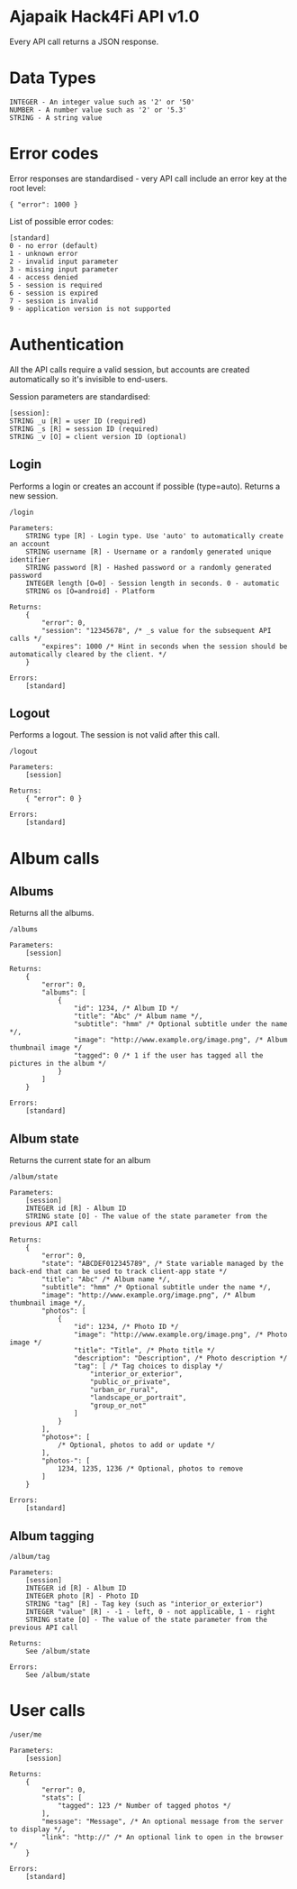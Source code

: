 Ajapaik Hack4Fi API v1.0
=======

Every API call returns a JSON response.

# Data Types

	INTEGER - An integer value such as '2' or '50'
	NUMBER - A number value such as '2' or '5.3'
	STRING - A string value

# Error codes

Error responses are standardised - very API call include an error key at the root level:

	{ "error": 1000 }

List of possible error codes:

	[standard]
    0 - no error (default)
    1 - unknown error
    2 - invalid input parameter
    3 - missing input parameter
    4 - access denied
    5 - session is required
    6 - session is expired
    7 - session is invalid
    9 - application version is not supported

# Authentication

All the API calls require a valid session, but accounts are created automatically so it's invisible to end-users.

Session parameters are standardised:

	[session]:
	STRING _u [R] = user ID (required)
	STRING _s [R] = session ID (required)
	STRING _v [O] = client version ID (optional)

## Login

Performs a login or creates an account if possible (type=auto). Returns a new session.

	/login
    
    Parameters:
        STRING type [R] - Login type. Use 'auto' to automatically create an account
        STRING username [R] - Username or a randomly generated unique identifier
        STRING password [R] - Hashed password or a randomly generated password
        INTEGER length [O=0] - Session length in seconds. 0 - automatic
        STRING os [O=android] - Platform
    
    Returns:
        {
        	"error": 0,
        	"session": "12345678", /* _s value for the subsequent API calls */
        	"expires": 1000 /* Hint in seconds when the session should be automatically cleared by the client. */
        }
    
    Errors:
        [standard]

## Logout

Performs a logout. The session is not valid after this call.

	/logout
    
    Parameters:
        [session]
    
    Returns:
        { "error": 0 }
    
    Errors:
        [standard]

# Album calls

## Albums

Returns all the albums.

	/albums
	
	Parameters:
	    [session]
	
	Returns:
	    {
	        "error": 0,
	        "albums": [
	            {
	                "id": 1234, /* Album ID */
	                "title": "Abc" /* Album name */,
	                "subtitle": "hmm" /* Optional subtitle under the name */,
	                "image": "http://www.example.org/image.png", /* Album thumbnail image */
	                "tagged": 0 /* 1 if the user has tagged all the pictures in the album */
	            }
	        ]
	    }
	
	Errors:
	    [standard]

## Album state

Returns the current state for an album

    /album/state
    
    Parameters:
        [session]
        INTEGER id [R] - Album ID
        STRING state [O] - The value of the state parameter from the previous API call
    
    Returns:
        {
        	"error": 0,
        	"state": "ABCDEF012345789", /* State variable managed by the back-end that can be used to track client-app state */
	        "title": "Abc" /* Album name */,
	        "subtitle": "hmm" /* Optional subtitle under the name */,
	        "image": "http://www.example.org/image.png", /* Album thumbnail image */,
	        "photos": [
	        	{
	        		"id": 1234, /* Photo ID */
	        		"image": "http://www.example.org/image.png", /* Photo image */
	        		"title": "Title", /* Photo title */
	        		"description": "Description", /* Photo description */
	        		"tag": [ /* Tag choices to display */
	        			"interior_or_exterior",
	        			"public_or_private",
	        			"urban_or_rural",
	        			"landscape_or_portrait",
	        			"group_or_not"
	        		]
	        	}
	        ],
	        "photos+": [
	        	/* Optional, photos to add or update */
	        ],
	        "photos-": [
	        	1234, 1235, 1236 /* Optional, photos to remove
	        ]
        }
    
    Errors:
        [standard]

## Album tagging

    /album/tag
    
    Parameters:
        [session]
        INTEGER id [R] - Album ID
        INTEGER photo [R] - Photo ID
        STRING "tag" [R] - Tag key (such as "interior_or_exterior")
        INTEGER "value" [R] - -1 - left, 0 - not applicable, 1 - right
        STRING state [O] - The value of the state parameter from the previous API call
    
    Returns:
        See /album/state
    
    Errors:
        See /album/state

# User calls

	/user/me
	
	Parameters:
		[session]
	
	Returns:
		{
			"error": 0,
			"stats": [
				"tagged": 123 /* Number of tagged photos */
			],
			"message": "Message", /* An optional message from the server to display */,
			"link": "http://" /* An optional link to open in the browser */
		}
	
	Errors:
        [standard]
